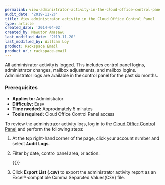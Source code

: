 ```yaml
---
permalink: view-administrator-activity-in-the-cloud-office-control-panel
audit_date: '2019-11-20'
title: View administrator activity in the Cloud Office Control Panel
type: article
created_date: '2014-04-02'
created_by: Mawutor Amesawu
last_modified_date: '2019-11-20'
last_modified_by: William Loy
product: Rackspace Email
product_url: rackspace-email
---
```


All administrator activity is logged. This includes control panel logins, administrator changes, mailbox adjustments, and mailbox logins. Administrator logs are available in the control panel for the past six months.

### Prerequisites

- **Applies to:** Administrator
- **Difficulty:** Easy
- **Time needed:** Approximately 5 minutes
- **Tools required:**  Cloud Office Control Panel access

To review the administrator activity logs, log in to the [Cloud Office Control
Panel](https://cp.rackspace.com) and perform the following steps:

1.  At the top right-hand corner of the page, click your account number and select **Audit Logs**.
2.  Filter by date, control panel area, or action.

    {{<image src="audit_logs.png" alt="" title="">}}

3.  Click **Export List (.csv)** to export the administrator activity report as an Excel&reg;-compatible Comma Separated Values(CSV) file.
